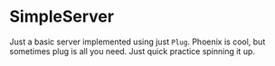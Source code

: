 # SimpleServer

Just a basic server implemented using just `Plug`. Phoenix is cool, but
sometimes plug is all you need. Just quick practice spinning it up.


